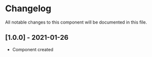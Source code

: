 # Changelog
All notable changes to this component will be documented in this file.

## [1.0.0] - 2021-01-26
- Component created
